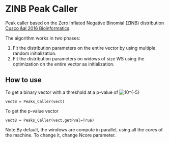 # ZINB Peak Caller
Peak caller based on the Zero Inflated Negative Binomial (ZINB) distribution [Cusco &al 2016 Bioinformatics](https://academic.oup.com/bioinformatics/article-lookup/doi/10.1093/bioinformatics/btw336).

The algorithm works in two phases:
 1. Fit the distribution parameters on the entire vector by using multiple random initialization.
 2. Fit the distribution parameters on widows of size WS using the optimization on the entire vector
as initialization.

## How to use

To get a binary vector with a threshold at a p-value of <img src="https://latex.codecogs.com/gif.latex?10^{-5}" title="10^{-5}" /></a>
```
vectB = Peaks_Caller(vect)
```

To get the p-value vector
```
vectB = Peaks_Caller(vect,getPval=True)
```

Note:By default, the windows are compute in parallel, using all the cores of the machine.
To change it, change Ncore parameter.
